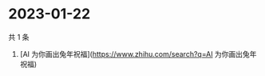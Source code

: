 # 2023-01-22

共 1 条

<!-- BEGIN ZHIHUSEARCH -->
<!-- 最后更新时间 Sun Jan 22 2023 04:09:04 GMT+0800 (China Standard Time) -->
1. [AI 为你画出兔年祝福](https://www.zhihu.com/search?q=AI 为你画出兔年祝福)
<!-- END ZHIHUSEARCH -->
